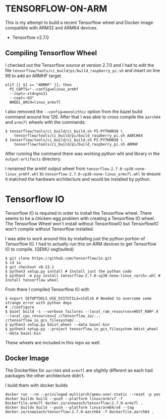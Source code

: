 # TENSORFLOW-ON-ARM

This is my attempt to build a recent Tensorflow wheel and Docker image compatible with ARM32 and ARM64 devices. 

- Tensorflow v2.7.0

## Compiling Tensorflow Wheel
I checked out the Tensorflow source at version 2.7.0 and I had to edit the file `tensorflow/tools/ci_build/pi/build_raspberry_pi.sh` and insert on line 99 to add an ARMHF target.
```
elif [[ $1 == "ARMHF" ]]; then
  PI_COPTS="--config=elinux_armhf
  --copt=-std=gnu11
  --copt=-O3"
  WHEEL_ARCH=linux_armv7l
```
I also removed the `--config=monolithic` option from the bazel build command around line 126.
After that I was able to cross compile the `aarch64` and `armv7l` wheels with the commands:

```
$ tensorflow/tools/ci_build/ci_build.sh PI-PYTHON38 \
    tensorflow/tools/ci_build/pi/build_raspberry_pi.sh AARCH64
$ tensorflow/tools/ci_build/ci_build.sh PI-PYTHON38 \
    tensorflow/tools/ci_build/pi/build_raspberry_pi.sh ARMHF
```
After running the command there was working python whl and library in the `output-artifacts` directory.

I renamed the armhf output wheel from `tensorflow-2.7.0-cp38-none-linux_armhf.whl` to `tensorflow-2.7.0-cp38-none-linux_armv7l.whl` to ensure it matched the hardware architecture and would be installed by python.

# Tensorflow IO
Tensorflow IO is required in order to install the Tensorflow wheel. There seems to be a chicken-egg problem 
with creating a Tensorflow IO wheel. The Tensorflow Wheel won't install without TensorflowIO but TensorflowIO 
won't compile without Tensorflow installed. 

I was able to work around this by installing just the python portion of Tensorflow IO. I had to actually
run this on ARM devices to get Tensorflow IO to compile. (QEMU segfaulted)

```
$ git clone https://github.com/tensorflow/io.git
$ cd io
$ git checkout v0.23.1
$ python3 setup.py install # Install just the python code
$ python3 -m pip install tensorflow-2.7.0-cp38-none-linux_<arch>.whl # Install tensorflow wheel
```

From there I compiled Tensorflow IO with
```
$ export SETUPTOOLS_USE_DISTUTILS=stdlib # Needed to overcome some strange error with python deps
# ./configure
$ bazel build -s --verbose_failures --local_ram_resources=HOST_RAM*.4 --local_cpu_resources=2 //tensorflow_io/... //tensorflow_io_gcs_filesystem/...
$ python3 setup.py bdist_wheel --data bazel-bin
$ python3 setup.py --project tensorflow_io_gcs_filesystem bdist_wheel --data bazel-bin
```

These wheels are included in this repo as well.

## Docker Image
The Dockerfiles for `aarch64` and `armv7l` are slightly different as each had packages the other architecture didn't.

I build them with docker buildx

```
docker run --rm --privileged multiarch/qemu-user-static --reset -p yes
docker buildx build --push --platform linux/arm/v7 -f Dockerfile.armv7l docker.io/snowzach/tensorflow:2.7.0-armv7l .
docker buildx build --push --platform linux/arm64/v8 --tag docker.io/snowzach/tensorflow:2.7.0-aarch64 -f Dockerfile.aarch64 .
```
